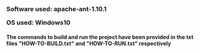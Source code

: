 <h3>Software used: apache-ant-1.10.1<p>
OS used: Windows10</h3>
<h4>The commands to build and run the project have been provided in the txt files "HOW-TO-BUILD.txt" and "HOW-TO-RUN.txt" respectively</h4>
